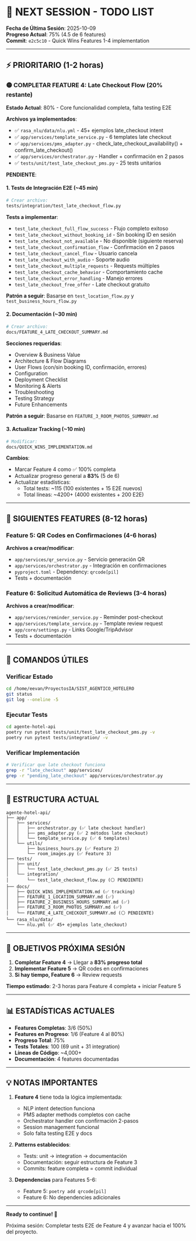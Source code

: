 # 🚀 NEXT SESSION - TODO LIST

**Fecha de Última Sesión**: 2025-10-09  
**Progreso Actual**: 75% (4.5 de 6 features)  
**Commit**: `e2c5c10` - Quick Wins Features 1-4 implementation

---

## ⚡ PRIORITARIO (1-2 horas)

### 🟡 COMPLETAR FEATURE 4: Late Checkout Flow (20% restante)

**Estado Actual**: 80% - Core funcionalidad completa, falta testing E2E

**Archivos ya implementados**:
- ✅ `rasa_nlu/data/nlu.yml` - 45+ ejemplos late_checkout intent
- ✅ `app/services/template_service.py` - 6 templates late checkout
- ✅ `app/services/pms_adapter.py` - check_late_checkout_availability() + confirm_late_checkout()
- ✅ `app/services/orchestrator.py` - Handler + confirmación en 2 pasos
- ✅ `tests/unit/test_late_checkout_pms.py` - 25 tests unitarios

**PENDIENTE**:

#### 1. Tests de Integración E2E (~45 min)
```bash
# Crear archivo:
tests/integration/test_late_checkout_flow.py
```

**Tests a implementar**:
- `test_late_checkout_full_flow_success` - Flujo completo exitoso
- `test_late_checkout_without_booking_id` - Sin booking ID en sesión
- `test_late_checkout_not_available` - No disponible (siguiente reserva)
- `test_late_checkout_confirmation_flow` - Confirmación en 2 pasos
- `test_late_checkout_cancel_flow` - Usuario cancela
- `test_late_checkout_with_audio` - Soporte audio
- `test_late_checkout_multiple_requests` - Requests múltiples
- `test_late_checkout_cache_behavior` - Comportamiento cache
- `test_late_checkout_error_handling` - Manejo errores
- `test_late_checkout_free_offer` - Late checkout gratuito

**Patrón a seguir**: Basarse en `test_location_flow.py` y `test_business_hours_flow.py`

#### 2. Documentación (~30 min)
```bash
# Crear archivo:
docs/FEATURE_4_LATE_CHECKOUT_SUMMARY.md
```

**Secciones requeridas**:
- Overview & Business Value
- Architecture & Flow Diagrams
- User Flows (con/sin booking ID, confirmación, errores)
- Configuration
- Deployment Checklist
- Monitoring & Alerts
- Troubleshooting
- Testing Strategy
- Future Enhancements

**Patrón a seguir**: Basarse en `FEATURE_3_ROOM_PHOTOS_SUMMARY.md`

#### 3. Actualizar Tracking (~10 min)
```bash
# Modificar:
docs/QUICK_WINS_IMPLEMENTATION.md
```

**Cambios**:
- Marcar Feature 4 como ✅ 100% completa
- Actualizar progreso general a **83%** (5 de 6)
- Actualizar estadísticas:
  - Total tests: ~115 (100 existentes + 15 E2E nuevos)
  - Total líneas: ~4200+ (4000 existentes + 200 E2E)

---

## 🎯 SIGUIENTES FEATURES (8-12 horas)

### Feature 5: QR Codes en Confirmaciones (4-6 horas)
**Archivos a crear/modificar**:
- `app/services/qr_service.py` - Servicio generación QR
- `app/services/orchestrator.py` - Integración en confirmaciones
- `pyproject.toml` - Dependency: `qrcode[pil]`
- Tests + documentación

### Feature 6: Solicitud Automática de Reviews (3-4 horas)
**Archivos a crear/modificar**:
- `app/services/reminder_service.py` - Reminder post-checkout
- `app/services/template_service.py` - Template review request
- `app/core/settings.py` - Links Google/TripAdvisor
- Tests + documentación

---

## 🔧 COMANDOS ÚTILES

### Verificar Estado
```bash
cd /home/eevan/ProyectosIA/SIST_AGENTICO_HOTELERO
git status
git log --oneline -5
```

### Ejecutar Tests
```bash
cd agente-hotel-api
poetry run pytest tests/unit/test_late_checkout_pms.py -v
poetry run pytest tests/integration/ -v
```

### Verificar Implementación
```bash
# Verificar que late checkout funciona
grep -r "late_checkout" app/services/
grep -r "pending_late_checkout" app/services/orchestrator.py
```

---

## 📁 ESTRUCTURA ACTUAL

```
agente-hotel-api/
├── app/
│   ├── services/
│   │   ├── orchestrator.py (✅ late checkout handler)
│   │   ├── pms_adapter.py (✅ 2 métodos late checkout)
│   │   └── template_service.py (✅ 6 templates)
│   └── utils/
│       ├── business_hours.py (✅ Feature 2)
│       └── room_images.py (✅ Feature 3)
├── tests/
│   ├── unit/
│   │   └── test_late_checkout_pms.py (✅ 25 tests)
│   └── integration/
│       └── test_late_checkout_flow.py (⚪ PENDIENTE)
├── docs/
│   ├── QUICK_WINS_IMPLEMENTATION.md (✅ tracking)
│   ├── FEATURE_1_LOCATION_SUMMARY.md (✅)
│   ├── FEATURE_2_BUSINESS_HOURS_SUMMARY.md (✅)
│   ├── FEATURE_3_ROOM_PHOTOS_SUMMARY.md (✅)
│   └── FEATURE_4_LATE_CHECKOUT_SUMMARY.md (⚪ PENDIENTE)
└── rasa_nlu/data/
    └── nlu.yml (✅ 45+ ejemplos late_checkout)
```

---

## 🎯 OBJETIVOS PRÓXIMA SESIÓN

1. **Completar Feature 4** → Llegar a **83% progreso total**
2. **Implementar Feature 5** → QR codes en confirmaciones
3. **Si hay tiempo, Feature 6** → Review requests

**Tiempo estimado**: 2-3 horas para Feature 4 completa + iniciar Feature 5

---

## 📊 ESTADÍSTICAS ACTUALES

- **Features Completas**: 3/6 (50%)
- **Features en Progreso**: 1/6 (Feature 4 al 80%)
- **Progreso Total**: 75%
- **Tests Totales**: 100 (69 unit + 31 integration)
- **Líneas de Código**: ~4,000+
- **Documentación**: 4 features documentadas

---

## 💡 NOTAS IMPORTANTES

1. **Feature 4** tiene toda la lógica implementada:
   - NLP intent detection funciona
   - PMS adapter methods completos con cache
   - Orchestrator handler con confirmación 2-pasos
   - Session management funcional
   - Solo falta testing E2E y docs

2. **Patterns establecidos**:
   - Tests: unit → integration → documentación
   - Documentación: seguir estructura de Feature 3
   - Commits: feature completa = commit individual

3. **Dependencias** para Features 5-6:
   - Feature 5: `poetry add qrcode[pil]`
   - Feature 6: No dependencies adicionales

---

**Ready to continue! 🚀**

Próxima sesión: Completar tests E2E de Feature 4 y avanzar hacia el 100% del proyecto.